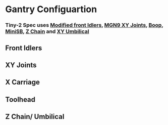# Gantry Configuartion
### Tiny-2 Spec uses [Modified front Idlers](), [MGN9 XY Joints](), [Boop](), [MiniSB](), [Z Chain]() and [XY Umbilical]()
## Front Idlers

## XY Joints

## X Carriage

## Toolhead

## Z Chain/ Umbilical